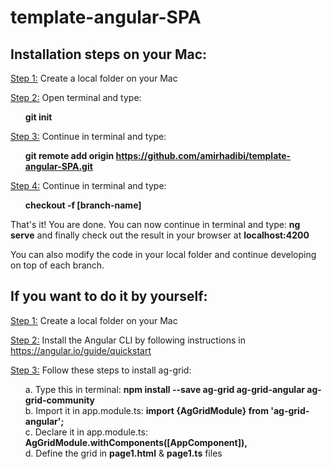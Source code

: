 # template-angular-SPA

<h2>Installation steps on your Mac:</h2>

<ins>Step 1:</ins> Create a local folder on your Mac

<ins>Step 2:</ins> Open terminal and type: <ol><b>git init</b></ol>

<ins>Step 3:</ins> Continue in terminal and type: 
<br><ol><b>git remote add origin https://github.com/amirhadibi/template-angular-SPA.git</b></ol>

<ins>Step 4:</ins> Continue in terminal and type: <br><ol><b>checkout -f [branch-name]</b></ol>

<p>That's it! You are done. You can now continue in terminal and type: <b>ng serve</b> and finally check out the result in your browser at <b>localhost:4200</b></p>

<p>You can also modify the code in your local folder and continue developing on top of each branch.</p>

<h2>If you want to do it by yourself:</h3>

<ins>Step 1:</ins> Create a local folder on your Mac

<ins>Step 2:</ins> Install the Angular CLI by following instructions in https://angular.io/guide/quickstart

<ins>Step 3:</ins> Follow these steps to install ag-grid:<br><ol>
a. Type this in terminal: <b> npm install --save ag-grid ag-grid-angular ag-grid-community </b><br>
b. Import it in app.module.ts: <b> import {AgGridModule} from 'ag-grid-angular'; </b><br>
c. Declare it in app.module.ts: <b> AgGridModule.withComponents([AppComponent]),</b><br>
d. Define the grid in <b>page1.html</b> & <b>page1.ts</b> files</ol>

